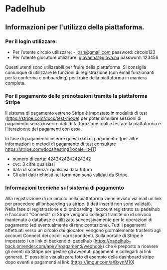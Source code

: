 # Padelhub

## Informazioni per l'utilizzo della piattaforma.

### Per il login utilizzare:
- Per l’utente circolo utilizzare: - ipsn@gmail.com password: circolo123
- Per l’utente giocatore utilizzare: giovanna@giova.na password: 123456


Questi utenti sono utilizzabili per fruire della piattaforma. Si consiglia comunque di utilizzare le funzioni di registrazione (con email funzionanti per la conferma e onboarding) per fruire della piattaforma in maniera completa.

### Per il pagamento delle prenotazioni tramite la piattaforma Stripe
Il sistema di pagamento estreno Stripe è impostato in modalità di test (https://stripe.com/docs/test-mode) per poter simulare sessioni di pagamento senza inserire dati di fatturazione reali e testare la piattaforma e l'iterazioene dei pagamenti con essa.

In fase di pagamento inserire questi dati di pagamento: (per altre informazioni o metodi di pagamento di test consultare https://stripe.com/docs/testing?locale=it-IT)
- numero di carta: 4242424242424242
- cvc: 3 cifre qualsiasi
- data di scadenza: qualsiasi data futura
- Gli altri dati richiesti nel form non sono validati da Stripe.

### Informazioni tecniche sul sistema di pagamento
Alla registrazione di un circolo nella piattaforma viene inviato via mail un link per procedere all'onboarding su stripe. (i dati inseriti non sono validati). Nella fase di registrazione e di onboarding l'account registrato su padelhub e l'account "Connect" di Stripe vengono collegati tramite un id univoco mantenuto a database e utilizzato successivamente per le operazioni di pagamento (ed eventualmente di rendicontazione).
Tutti i pagamenti effettuati verso un circolo dai giocatori vengono giornalemente trasferiti agli account Connect dei circoli corrispondenti.
Sulla portale di Stripe è impostato i un link di backend di padelhub (https://padelhub-back.onrender.com/api/v1/pagamenti/webhook) che è preposto a ricevere gli eventi da Stripe per gestire gli avvenuti pagamenti e collegarli ai link generati.
E' possibile visualizzare foto di esempio della dashboard stripe dopo eventi e pagamenti al link (https://imgur.com/a/BxynM10)

